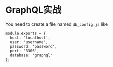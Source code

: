 GraphQL实战
===========

You need to create a file named `db_config.js` like 

```
module.exports = {
  host: 'localhost',
  user: 'username',
  password: 'password',
  port: '3306',
  database: 'graphql'
};
```




